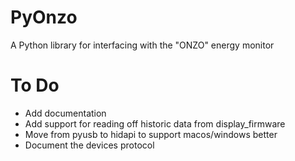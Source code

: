 # PyOnzo
A Python library for interfacing with the "ONZO" energy monitor

# To Do
- Add documentation
- Add support for reading off historic data from display_firmware
- Move from pyusb to hidapi to support macos/windows better
- Document the devices protocol
